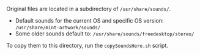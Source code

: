 Original files are located in a subdirectory of `/usr/share/sounds/`.

* Default sounds for the current OS and specific OS version: `/usr/share/mint-artwork/sounds/`
* Some older sounds default to: `/usr/share/sounds/freedesktop/stereo/`

To copy them to this directory, run the `copySoundsHere.sh` script.
